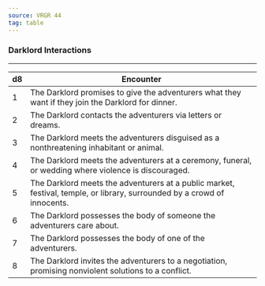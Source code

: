 ```yaml
---
source: VRGR 44
tag: table
---
```


### Darklord Interactions
---
|d8|Encounter|
|----|------------|
|1|The Darklord promises to give the adventurers what they want if they join the Darklord for dinner.|
|2|The Darklord contacts the adventurers via letters or dreams.|
|3|The Darklord meets the adventurers disguised as a nonthreatening inhabitant or animal.|
|4|The Darklord meets the adventurers at a ceremony, funeral, or wedding where violence is discouraged.|
|5|The Darklord meets the adventurers at a public market, festival, temple, or library, surrounded by a crowd of innocents.|
|6|The Darklord possesses the body of someone the adventurers care about.|
|7|The Darklord possesses the body of one of the adventurers.|
|8|The Darklord invites the adventurers to a negotiation, promising nonviolent solutions to a conflict.|
